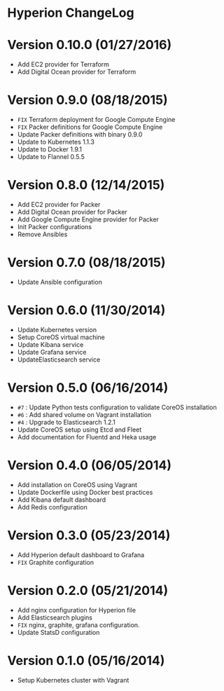 Hyperion ChangeLog
======================

# Version 0.10.0 (01/27/2016)

- Add EC2 provider for Terraform
- Add Digital Ocean provider for Terraform

# Version 0.9.0 (08/18/2015)

- ``FIX`` Terraform deployment for Google Compute Engine
- ``FIX`` Packer definitions for Google Compute Engine
- Update Packer definitions with binary 0.9.0
- Update to Kubernetes 1.1.3
- Update to Docker 1.9.1
- Update to Flannel 0.5.5

# Version 0.8.0 (12/14/2015)

- Add EC2 provider for Packer
- Add Digital Ocean provider for Packer
- Add Google Compute Engine provider for Packer
- Init Packer configurations
- Remove Ansibles

# Version 0.7.0 (08/18/2015)

- Update Ansible configuration

# Version 0.6.0 (11/30/2014)

- Update Kubernetes version
- Setup CoreOS virtual machine
- Update Kibana service
- Update Grafana service
- UpdateElasticsearch service

# Version 0.5.0 (06/16/2014)

- ``#7`` : Update Python tests configuration to validate CoreOS installation
- ``#6`` : Add shared volume on Vagrant installation
- ``#4`` : Upgrade to Elasticsearch 1.2.1
- Update CoreOS setup using Etcd and Fleet
- Add documentation for Fluentd and Heka usage

# Version 0.4.0 (06/05/2014)

- Add installation on CoreOS using Vagrant
- Update Dockerfile using Docker best practices
- Add Kibana default dashboard
- Add Redis configuration

# Version 0.3.0 (05/23/2014)

- Add Hyperion default dashboard to Grafana
- ``FIX`` Graphite configuration

# Version 0.2.0 (05/21/2014)

- Add nginx configuration for Hyperion file
- Add Elasticsearch plugins
- ``FIX`` nginx, graphite, grafana configuration.
- Update StatsD configuration

# Version 0.1.0 (05/16/2014)

- Setup Kubernetes cluster with Vagrant
